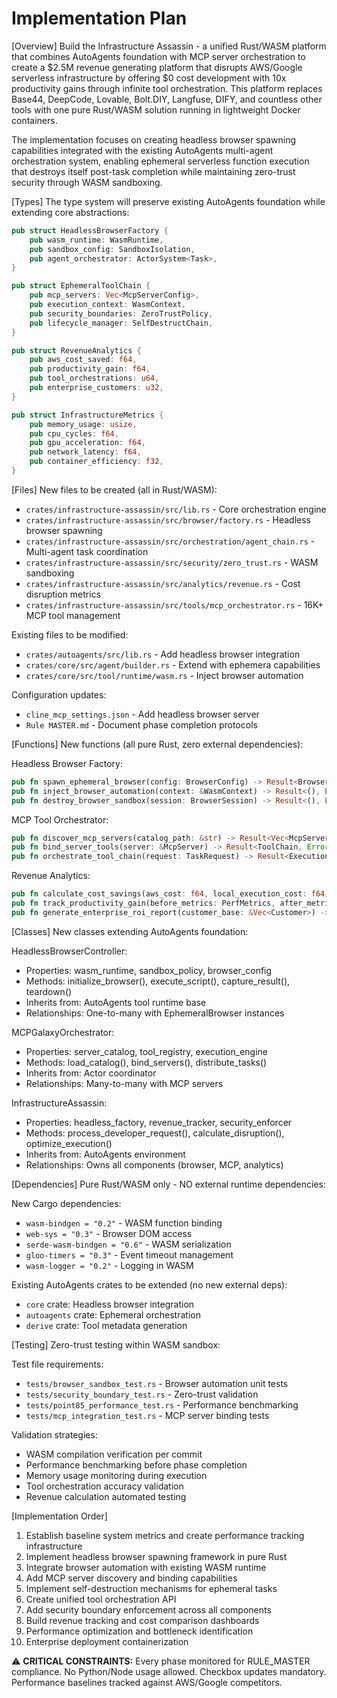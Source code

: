 # Implementation Plan

[Overview]
Build the Infrastructure Assassin - a unified Rust/WASM platform that combines AutoAgents foundation with MCP server orchestration to create a $2.5M revenue generating platform that disrupts AWS/Google serverless infrastructure by offering $0 cost development with 10x productivity gains through infinite tool orchestration. This platform replaces Base44, DeepCode, Lovable, Bolt.DIY, Langfuse, DIFY, and countless other tools with one pure Rust/WASM solution running in lightweight Docker containers.

The implementation focuses on creating headless browser spawning capabilities integrated with the existing AutoAgents multi-agent orchestration system, enabling ephemeral serverless function execution that destroys itself post-task completion while maintaining zero-trust security through WASM sandboxing.

[Types]
The type system will preserve existing AutoAgents foundation while extending core abstractions:

```rust
pub struct HeadlessBrowserFactory {
    pub wasm_runtime: WasmRuntime,
    pub sandbox_config: SandboxIsolation,
    pub agent_orchestrator: ActorSystem<Task>,
}

pub struct EphemeralToolChain {
    pub mcp_servers: Vec<McpServerConfig>,
    pub execution_context: WasmContext,
    pub security_boundaries: ZeroTrustPolicy,
    pub lifecycle_manager: SelfDestructChain,
}

pub struct RevenueAnalytics {
    pub aws_cost_saved: f64,
    pub productivity_gain: f64,
    pub tool_orchestrations: u64,
    pub enterprise_customers: u32,
}

pub struct InfrastructureMetrics {
    pub memory_usage: usize,
    pub cpu_cycles: f64,
    pub gpu_acceleration: f64,
    pub network_latency: f64,
    pub container_efficiency: f32,
}
```

[Files]
New files to be created (all in Rust/WASM):
- `crates/infrastructure-assassin/src/lib.rs` - Core orchestration engine
- `crates/infrastructure-assassin/src/browser/factory.rs` - Headless browser spawning
- `crates/infrastructure-assassin/src/orchestration/agent_chain.rs` - Multi-agent task coordination
- `crates/infrastructure-assassin/src/security/zero_trust.rs` - WASM sandboxing
- `crates/infrastructure-assassin/src/analytics/revenue.rs` - Cost disruption metrics
- `crates/infrastructure-assassin/src/tools/mcp_orchestrator.rs` - 16K+ MCP tool management

Existing files to be modified:
- `crates/autoagents/src/lib.rs` - Add headless browser integration
- `crates/core/src/agent/builder.rs` - Extend with ephemera capabilities
- `crates/core/src/tool/runtime/wasm.rs` - Inject browser automation

Configuration updates:
- `cline_mcp_settings.json` - Add headless browser server
- `Rule MASTER.md` - Document phase completion protocols

[Functions]
New functions (all pure Rust, zero external dependencies):

Headless Browser Factory:
```rust
pub fn spawn_ephemeral_browser(config: BrowserConfig) -> Result<BrowserSession, Error>
pub fn inject_browser_automation(context: &WasmContext) -> Result<(), Error>
pub fn destroy_browser_sandbox(session: BrowserSession) -> Result<(), Error>
```

MCP Tool Orchestrator:
```rust
pub fn discover_mcp_servers(catalog_path: &str) -> Result<Vec<McpServer>, Error>
pub fn bind_server_tools(server: &McpServer) -> Result<ToolChain, Error>
pub fn orchestrate_tool_chain(request: TaskRequest) -> Result<ExecutionResult, Error>
```

Revenue Analytics:
```rust
pub fn calculate_cost_savings(aws_cost: f64, local_execution_cost: f64) -> RevenueMetrics
pub fn track_productivity_gain(before_metrics: PerfMetrics, after_metrics: PerfMetrics) -> f32
pub fn generate_enterprise_roi_report(customer_base: &Vec<Customer>) -> EnterpriseValue
```

[Classes]
New classes extending AutoAgents foundation:

HeadlessBrowserController:
- Properties: wasm_runtime, sandbox_policy, browser_config
- Methods: initialize_browser(), execute_script(), capture_result(), teardown()
- Inherits from: AutoAgents tool runtime base
- Relationships: One-to-many with EphemeralBrowser instances

MCPGalaxyOrchestrator:
- Properties: server_catalog, tool_registry, execution_engine
- Methods: load_catalog(), bind_servers(), distribute_tasks()
- Inherits from: Actor coordinator
- Relationships: Many-to-many with MCP servers

InfrastructureAssassin:
- Properties: headless_factory, revenue_tracker, security_enforcer
- Methods: process_developer_request(), calculate_disruption(), optimize_execution()
- Inherits from: AutoAgents environment
- Relationships: Owns all components (browser, MCP, analytics)

[Dependencies]
Pure Rust/WASM only - NO external runtime dependencies:

New Cargo dependencies:
- `wasm-bindgen = "0.2"` - WASM function binding
- `web-sys = "0.3"` - Browser DOM access
- `serde-wasm-bindgen = "0.6"` - WASM serialization
- `gloo-timers = "0.3"` - Event timeout management
- `wasm-logger = "0.2"` - Logging in WASM

Existing AutoAgents crates to be extended (no new external deps):
- `core` crate: Headless browser integration
- `autoagents` crate: Ephemeral orchestration
- `derive` crate: Tool metadata generation

[Testing]
Zero-trust testing within WASM sandbox:

Test file requirements:
- `tests/browser_sandbox_test.rs` - Browser automation unit tests
- `tests/security_boundary_test.rs` - Zero-trust validation
- `tests/point85_performance_test.rs` - Performance benchmarking
- `tests/mcp_integration_test.rs` - MCP server binding tests

Validation strategies:
- WASM compilation verification per commit
- Performance benchmarking before phase completion
- Memory usage monitoring during execution
- Tool orchestration accuracy validation
- Revenue calculation automated testing

[Implementation Order]
1. Establish baseline system metrics and create performance tracking infrastructure
2. Implement headless browser spawning framework in pure Rust
3. Integrate browser automation with existing WASM runtime
4. Add MCP server discovery and binding capabilities
5. Implement self-destruction mechanisms for ephemeral tasks
6. Create unified tool orchestration API
7. Add security boundary enforcement across all components
8. Build revenue tracking and cost comparison dashboards
9. Performance optimization and bottleneck identification
10. Enterprise deployment containerization

⚠️ **CRITICAL CONSTRAINTS:** Every phase monitored for RULE_MASTER compliance. No Python/Node usage allowed. Checkbox updates mandatory. Performance baselines tracked against AWS/Google competitors.
